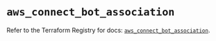 # `aws_connect_bot_association`

Refer to the Terraform Registry for docs: [`aws_connect_bot_association`](https://registry.terraform.io/providers/hashicorp/aws/5.81.0/docs/resources/connect_bot_association).
